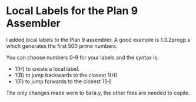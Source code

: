 Local Labels for the Plan 9 Assembler
=====================================

I added local labels to the Plan 9 assembler.  A good example is
1.3.2progp.s which generates the first 500 prime numbers.

You can choose numbers 0-9 for your labels and the syntax is:

* 1(H) to create a local label.
* 1(B) to jump backwards to the closest 1(H)
* 1(F) to jump forwards to the closest 1(H)

The only changes made were to 6a/a.y, the other files are needed
to copile.
